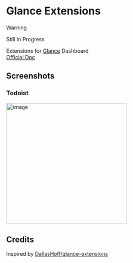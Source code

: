 # Glance Extensions

> [!WARNING]
> Still In Progress

Extensions for [Glance](https://github.com/glanceapp/glance) Dashboard <br />
[Official Doc](https://github.com/glanceapp/glance/blob/main/docs/extensions.md)

## Screenshots

### Todoist
<img width="323" alt="image" src="https://github.com/user-attachments/assets/f803ce7c-cadb-4326-b5ee-4f5200d74d4d" />

## Credits
Inspired by [DallasHoff/glance-extensions](https://github.com/DallasHoff/glance-extensions)
